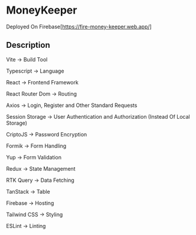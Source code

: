 # MoneyKeeper

Deployed On Firebase[https://fire-money-keeper.web.app/]

## Description
Vite -> Build Tool

Typescript -> Language

React -> Frontend Framework

React Router Dom -> Routing

Axios -> Login, Register and Other Standard Requests

Session Storage -> User Authentication and Authorization (Instead Of Local Storage)

CriptoJS -> Password Encryption

Formik -> Form Handling

Yup -> Form Validation

Redux -> State Management

RTK Query -> Data Fetching

TanStack -> Table

Firebase -> Hosting

Tailwind CSS -> Styling

ESLint -> Linting
